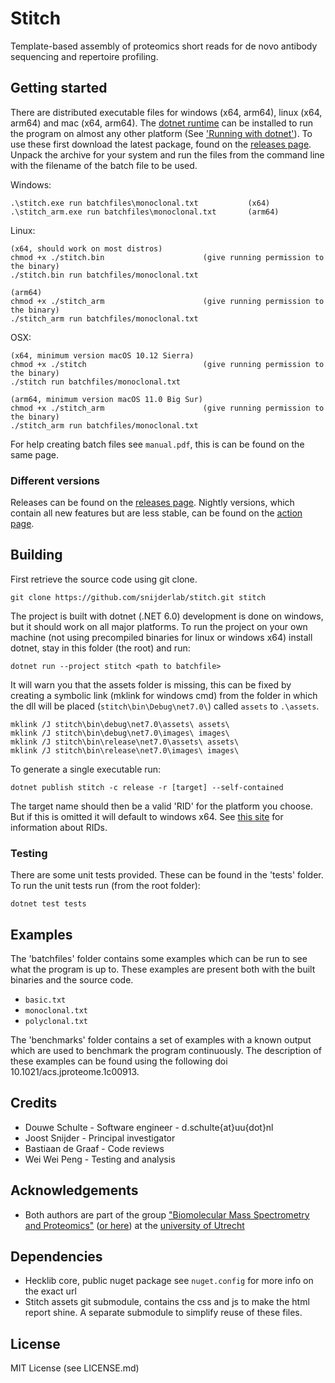 # Stitch
Template-based assembly of proteomics short reads for de novo antibody sequencing and repertoire profiling.

## Getting started

There are distributed executable files for windows (x64, arm64), linux (x64, arm64) and mac (x64, arm64). The [dotnet runtime](https://dotnet.microsoft.com/download) can be installed to run the program on almost any other platform (See ['Running with dotnet'](#building)). To use these first download the latest package, found on the [releases page](https://github.com/snijderlab/stitch/releases). Unpack the archive for your system and run the files from the command line with the filename of the batch file to be used.

Windows:
```
.\stitch.exe run batchfiles\monoclonal.txt           (x64)
.\stitch_arm.exe run batchfiles\monoclonal.txt       (arm64)
```

Linux:
```
(x64, should work on most distros)
chmod +x ./stitch.bin                      (give running permission to the binary)
./stitch.bin run batchfiles/monoclonal.txt

(arm64)
chmod +x ./stitch_arm                      (give running permission to the binary)
./stitch_arm run batchfiles/monoclonal.txt
```

OSX:
```
(x64, minimum version macOS 10.12 Sierra)
chmod +x ./stitch                          (give running permission to the binary)
./stitch run batchfiles/monoclonal.txt

(arm64, minimum version macOS 11.0 Big Sur)
chmod +x ./stitch_arm                      (give running permission to the binary)
./stitch_arm run batchfiles/monoclonal.txt
```

For help creating batch files see `manual.pdf`, this is can be found on the same page.

### Different versions

Releases can be found on the [releases page](https://github.com/snijderlab/stitch/releases).
Nightly versions, which contain all new features but are less stable, can be found on the [action page](https://github.com/snijderlab/stitch/actions?query=branch%3Amaster).

## Building

First retrieve the source code using git clone.

```
git clone https://github.com/snijderlab/stitch.git stitch
```

The project is built with dotnet (.NET 6.0) development is done on windows, but it should work on all major platforms. To run the project on your own machine (not using precompiled binaries for linux or windows x64) install dotnet, stay in this folder (the root) and run:

```
dotnet run --project stitch <path to batchfile>
```

It will warn you that the assets folder is missing, this can be fixed by creating a symbolic link (mklink for windows cmd) from the folder in which the dll will be placed (`stitch\bin\Debug\net7.0\`) called `assets` to `.\assets`.

```
mklink /J stitch\bin\debug\net7.0\assets\ assets\
mklink /J stitch\bin\debug\net7.0\images\ images\
mklink /J stitch\bin\release\net7.0\assets\ assets\
mklink /J stitch\bin\release\net7.0\images\ images\
```

To generate a single executable run:

```
dotnet publish stitch -c release -r [target] --self-contained
```

The target name should then be a valid 'RID' for the platform you choose. But if this is omitted it will default to windows x64. See [this site](https://docs.microsoft.com/en-us/dotnet/core/rid-catalog#rid-graph) for information about RIDs.


### Testing

There are some unit tests provided. These can be found in the 'tests' folder. To run the unit tests run (from the root folder):

```
dotnet test tests
```


## Examples

The 'batchfiles' folder contains some examples which can be run to see what the program is up to. These examples are present both with the built binaries and the source code.

- `basic.txt` 
- `monoclonal.txt`
- `polyclonal.txt`

The 'benchmarks' folder contains a set of examples with a known output which are used to benchmark the program continuously. The description of these examples can be found using the following doi 10.1021/acs.jproteome.1c00913.


## Credits

* Douwe Schulte - Software engineer - d.schulte{at}uu{dot}nl
* Joost Snijder - Principal investigator
* Bastiaan de Graaf - Code reviews
* Wei Wei Peng - Testing and analysis


## Acknowledgements

* Both authors are part of the group ["Biomolecular Mass Spectrometry and Proteomics"](https://www.uu.nl/en/research/biomolecular-mass-spectrometry-and-proteomics) ([or here](https://www.hecklab.com/biomolecular-mass-spectrometry-and-proteomics/)) at the [university of Utrecht](https://www.uu.nl/)

## Dependencies
* Hecklib core, public nuget package see `nuget.config` for more info on the exact url
* Stitch assets git submodule, contains the css and js to make the html report shine. A separate submodule to simplify reuse of these files.

## License

MIT License (see LICENSE.md)
